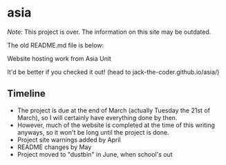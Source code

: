 # asia

*Note:* This project is over. The information on this site may be outdated.

The old README.md file is below:



Website hosting work from Asia Unit

It'd be better if you checked it out! (head to jack-the-coder.github.io/asia/)

## Timeline

- The project is due at the end of March (actually Tuesday the 21st of March), so I will certainly have everything done by then.
- However, much of the website is completed at the time of this writing anyways, so it won't be long until the project is done.
- Project site warnings added by April
- README changes by May
- Project moved to "dustbin" in June, when school's out
